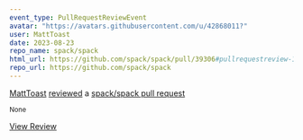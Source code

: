 ```yaml
---
event_type: PullRequestReviewEvent
avatar: "https://avatars.githubusercontent.com/u/42868011?"
user: MattToast
date: 2023-08-23
repo_name: spack/spack
html_url: https://github.com/spack/spack/pull/39306#pullrequestreview-1590556480
repo_url: https://github.com/spack/spack
---
```


<a href='https://github.com/MattToast' target='_blank'>MattToast</a> <a href='https://github.com/spack/spack/pull/39306#pullrequestreview-1590556480' target='_blank'>reviewed</a> a <a href='https://github.com/spack/spack/pull/39306' target='_blank'>spack/spack pull request</a>

<small>None</small>

<a href='https://github.com/spack/spack/pull/39306#pullrequestreview-1590556480' target='_blank'>View Review</a>